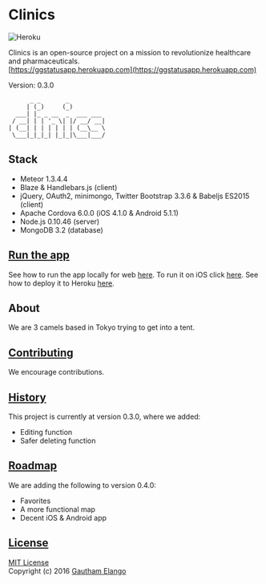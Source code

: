 # Clinics
![Heroku](https://heroku-badge.herokuapp.com/?app=ggstatusapp)

Clinics is an open-source project on a mission to revolutionize healthcare and pharmaceuticals. <br>
[https://ggstatusapp.herokuapp.com](https://ggstatusapp.herokuapp.com)

Version: 0.3.0

```                                                                  
      _ _       _          
     | (_)     (_)         
  ___| |_ _ __  _  ___ ___ 
 / __| | | '_ \| |/ __/ __|
| (__| | | | | | | (__\__ \
 \___|_|_|_| |_|_|\___|___/
```

## Stack

* Meteor 1.3.4.4
* Blaze & Handlebars.js (client)
* jQuery, OAuth2, minimongo, Twitter Bootstrap 3.3.6 & Babeljs ES2015 (client)
* Apache Cordova 6.0.0 (iOS 4.1.0 & Android 5.1.1)
* Node.js 0.10.46 (server)
* MongoDB 3.2 (database)

## [Run the app](https://github.com/gg2001/Status/blob/master/RUN.md)

See how to run the app locally for web [here](). To run it on iOS click [here](). See how to deploy it to Heroku [here]().

## About

We are 3 camels based in Tokyo trying to get into a tent.

## [Contributing](https://github.com/gg2001/Status/blob/master/CONTRIBUTING.md)

We encourage contributions.

## [History](https://github.com/gg2001/Status/blob/master/HISTORY.md)

This project is currently at version 0.3.0, where we added:

* Editing function
* Safer deleting function

## [Roadmap](https://github.com/gg2001/Status/blob/master/ROADMAP.md)

We are adding the following to version 0.4.0:

* Favorites
* A more functional map
* Decent iOS & Android app

## [License](https://github.com/gg2001/Status/blob/master/LICENSE.txt)

[MIT License](https://opensource.org/licenses/MIT) <br>
Copyright (c) 2016 [Gautham Elango](https://github.com/gg2001)
